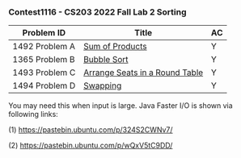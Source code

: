### Contest1116 - CS203 2022 Fall Lab 2 Sorting

| Problem ID      | Title                                     | AC   |
| --------------- | ----------------------------------------- | ---- |
| 1492 Problem  A | [Sum of Products](A_1492/)                | Y    |
| 1365 Problem  B | [Bubble Sort](B_1365/)                    | Y    |
| 1493 Problem  C | [Arrange Seats in a Round Table](C_1493/) | Y    |
| 1494 Problem  D | [Swapping](D_1494/)                       | Y    |

You may need this when input is large. Java Faster I/O is shown via following links:

(1) https://pastebin.ubuntu.com/p/324S2CWNv7/

(2) https://pastebin.ubuntu.com/p/wQxV5tC9DD/
